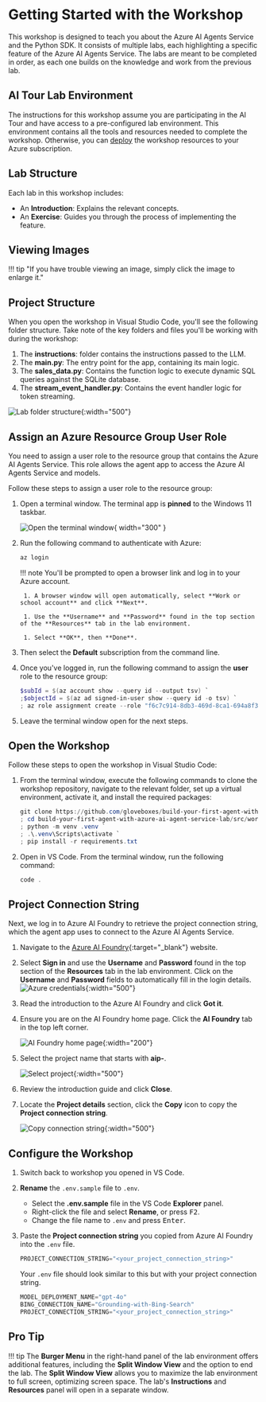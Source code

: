 # Getting Started with the Workshop

This workshop is designed to teach you about the Azure AI Agents Service and the Python SDK. It consists of multiple labs, each highlighting a specific feature of the Azure AI Agents Service. The labs are meant to be completed in order, as each one builds on the knowledge and work from the previous lab.

## AI Tour Lab Environment

The instructions for this workshop assume you are participating in the AI Tour and have access to a pre-configured lab environment. This environment contains all the tools and resources needed to complete the workshop. Otherwise, you can [deploy](./deployment.md) the workshop resources to your Azure subscription.

## Lab Structure

Each lab in this workshop includes:

- An **Introduction**: Explains the relevant concepts.
- An **Exercise**: Guides you through the process of implementing the feature.

## Viewing Images

!!! tip "If you have trouble viewing an image, simply click the image to enlarge it."

## Project Structure

When you open the workshop in Visual Studio Code, you'll see the following folder structure. Take note of the key folders and files you'll be working with during the workshop:

1. The **instructions**: folder contains the instructions passed to the LLM.
2. The **main.py**: The entry point for the app, containing its main logic.
3. The **sales_data.py**: Contains the function logic to execute dynamic SQL queries against the SQLite database.
4. The **stream_event_handler.py**: Contains the event handler logic for token streaming.

![Lab folder structure](./media/project_structure.png){:width="500"}

## Assign an Azure Resource Group User Role

You need to assign a user role to the resource group that contains the Azure AI Agents Service. This role allows the agent app to access the Azure AI Agents Service and models.

Follow these steps to assign a user role to the resource group:

1. Open a terminal window. The terminal app is **pinned** to the Windows 11 taskbar.

    ![Open the terminal window](./media/windows-taskbar.png){ width="300" }

1. Run the following command to authenticate with Azure:

    ```powershell
    az login
    ```

    !!! note
        You'll be prompted to open a browser link and log in to your Azure account.

        1. A browser window will open automatically, select **Work or school account** and click **Next**.

        1. Use the **Username** and **Password** found in the top section of the **Resources** tab in the lab environment.

        1. Select **OK**, then **Done**.

1. Then select the **Default** subscription from the command line.

1. Once you've logged in, run the following command to assign the **user** role to the resource group:

    ```powershell
    $subId = $(az account show --query id --output tsv) `
    ;$objectId = $(az ad signed-in-user show --query id -o tsv) `
    ; az role assignment create --role "f6c7c914-8db3-469d-8ca1-694a8f32e121" --assignee-object-id $objectId --scope /subscriptions/$subId/resourceGroups/"rg-agent-workshop" --assignee-principal-type 'User'
    ```

1. Leave the terminal window open for the next steps.

## Open the Workshop

Follow these steps to open the workshop in Visual Studio Code:

<!-- 1. Open a terminal window. The terminal app is **pinned** to the Windows 11 taskbar.

    ![Open the terminal window](./media/windows-taskbar.png){ width="300" } -->

1. From the terminal window, execute the following commands to clone the workshop repository, navigate to the relevant folder, set up a virtual environment, activate it, and install the required packages:

    ```powershell
    git clone https://github.com/gloveboxes/build-your-first-agent-with-azure-ai-agent-service-lab.git `
    ; cd build-your-first-agent-with-azure-ai-agent-service-lab/src/workshop `
    ; python -m venv .venv `
    ; .\.venv\Scripts\activate `
    ; pip install -r requirements.txt
    ```

2. Open in VS Code. From the terminal window, run the following command:

    ```powershell
    code .
    ```

## Project Connection String

Next, we log in to Azure AI Foundry to retrieve the project connection string, which the agent app uses to connect to the Azure AI Agents Service.

1. Navigate to the [Azure AI Foundry](https://ai.azure.com){:target="_blank"} website.
2. Select **Sign in** and use the **Username** and **Password** found in the top section of the **Resources** tab in the lab environment. Click on the **Username** and **Password** fields to automatically fill in the login details.
    ![Azure credentials](./media/azure-credentials.png){:width="500"}
3. Read the introduction to the Azure AI Foundry and click **Got it**.
4. Ensure you are on the AI Foundry home page. Click the **AI Foundry** tab in the top left corner.

    ![AI Foundry home page](./media/ai-foundry-home.png){:width="200"}

5. Select the project name that starts with **aip-**.

    ![Select project](./media/ai-foundry-project.png){:width="500"}

6. Review the introduction guide and click **Close**.
7. Locate the **Project details** section, click the **Copy** icon to copy the **Project connection string**.

    ![Copy connection string](./media/project-connection-string.png){:width="500"}

## Configure the Workshop

1. Switch back to workshop you opened in VS Code.
2. **Rename** the `.env.sample` file to `.env`.

    - Select the **.env.sample** file in the VS Code **Explorer** panel.
    - Right-click the file and select **Rename**, or press <kbd>F2</kbd>.
    - Change the file name to `.env` and press <kbd>Enter</kbd>.

3. Paste the **Project connection string** you copied from Azure AI Foundry into the `.env` file.

    ```python
    PROJECT_CONNECTION_STRING="<your_project_connection_string>"
    ```

    Your `.env` file should look similar to this but with your project connection string.

    ```python
    MODEL_DEPLOYMENT_NAME="gpt-4o"
    BING_CONNECTION_NAME="Grounding-with-Bing-Search"
    PROJECT_CONNECTION_STRING="<your_project_connection_string>"
    ```

## Pro Tip

!!! tip
    The **Burger Menu** in the right-hand panel of the lab environment offers additional features, including the **Split Window View** and the option to end the lab. The **Split Window View** allows you to maximize the lab environment to full screen, optimizing screen space. The lab's **Instructions** and **Resources** panel will open in a separate window.
